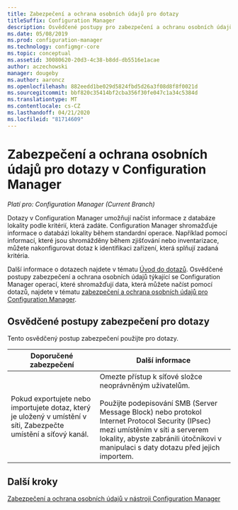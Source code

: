 ```yaml
---
title: Zabezpečení a ochrana osobních údajů pro dotazy
titleSuffix: Configuration Manager
description: Osvědčené postupy pro zabezpečení a ochranu osobních údajů při dotazování na informace z databáze lokality.
ms.date: 05/08/2019
ms.prod: configuration-manager
ms.technology: configmgr-core
ms.topic: conceptual
ms.assetid: 30080620-20d3-4c38-b8dd-db5516e1acae
author: aczechowski
manager: dougeby
ms.author: aaroncz
ms.openlocfilehash: 882eedd1be029d5824fbd5d26a3f08d8f8f0021d
ms.sourcegitcommit: bbf820c35414bf2cba356f30fe047c1a34c5384d
ms.translationtype: MT
ms.contentlocale: cs-CZ
ms.lasthandoff: 04/21/2020
ms.locfileid: "81714609"
---
```

# <a name="security-and-privacy-for-queries-in-configuration-manager"></a>Zabezpečení a ochrana osobních údajů pro dotazy v Configuration Manager

*Platí pro: Configuration Manager (Current Branch)*

Dotazy v Configuration Manager umožňují načíst informace z databáze lokality podle kritérií, která zadáte. Configuration Manager shromažďuje informace o databázi lokality během standardní operace. Například pomocí informací, které jsou shromážděny během zjišťování nebo inventarizace, můžete nakonfigurovat dotaz k identifikaci zařízení, která splňují zadaná kritéria.  

 Další informace o dotazech najdete v tématu [Úvod do dotazů](../../../core/servers/manage/introduction-to-queries.md). Osvědčené postupy zabezpečení a ochrana osobních údajů týkající se Configuration Manager operací, které shromažďují data, která můžete načíst pomocí dotazů, najdete v tématu [zabezpečení a ochrana osobních údajů pro Configuration Manager](../../../core/plan-design/security/security-and-privacy.md).  

## <a name="security-best-practices-for-queries"></a>Osvědčené postupy zabezpečení pro dotazy

 Tento osvědčený postup zabezpečení použijte pro dotazy.  

|Doporučené zabezpečení|Další informace|  
|----------------------------|----------------------|  
|Pokud exportujete nebo importujete dotaz, který je uložený v umístění v síti, Zabezpečte umístění a síťový kanál.|Omezte přístup k síťové složce neoprávněným uživatelům.<br /><br /> Použijte podepisování SMB (Server Message Block) nebo protokol Internet Protocol Security (IPsec) mezi umístěním v síti a serverem lokality, abyste zabránili útočníkovi v manipulaci s daty dotazu před jejich importem.|  

## <a name="next-steps"></a>Další kroky
  
[Zabezpečení a ochrana osobních údajů v nástroji Configuration Manager](../../../core/plan-design/security/security-and-privacy.md)
